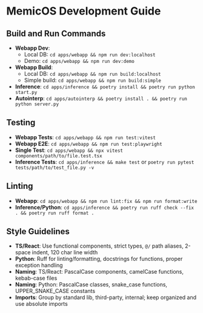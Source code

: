 # MemicOS Development Guide

## Build and Run Commands

- **Webapp Dev**:
  - Local DB: `cd apps/webapp && npm run dev:localhost`
  - Demo: `cd apps/webapp && npm run dev:demo`
- **Webapp Build**:
  - Local DB: `cd apps/webapp && npm run build:localhost`
  - Simple build: `cd apps/webapp && npm run build:simple`
- **Inference**: `cd apps/inference && poetry install && poetry run python start.py`
- **Autointerp**: `cd apps/autointerp && poetry install . && poetry run python server.py`

## Testing

- **Webapp Tests**: `cd apps/webapp && npm run test:vitest`
- **Webapp E2E**: `cd apps/webapp && npm run test:playwright`
- **Single Test**: `cd apps/webapp && npx vitest components/path/to/file.test.tsx`
- **Inference Tests**: `cd apps/inference && make test` or `poetry run pytest tests/path/to/test_file.py -v`

## Linting

- **Webapp**: `cd apps/webapp && npm run lint:fix && npm run format:write`
- **Inference/Python**: `cd apps/inference && poetry run ruff check --fix . && poetry run ruff format .`

## Style Guidelines

- **TS/React**: Use functional components, strict types, `@/` path aliases, 2-space indent, 120 char line width
- **Python**: Ruff for linting/formatting, docstrings for functions, proper exception handling
- **Naming**: TS/React: PascalCase components, camelCase functions, kebab-case files
- **Naming**: Python: PascalCase classes, snake_case functions, UPPER_SNAKE_CASE constants
- **Imports**: Group by standard lib, third-party, internal; keep organized and use absolute imports
